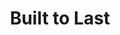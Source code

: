 ---
title: Built to Last
preview: /uploads/blog/2016/2016-04-28-built-to-last/imgs/tools.jpg
link: "http://log.mlgrto.com/post/143511354890/built-to-last"
---